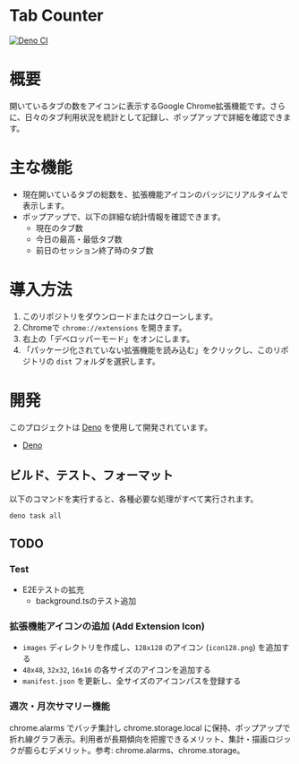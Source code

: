 # Tab Counter

[![Deno CI](https://github.com/ir77/tab-counter/actions/workflows/ci.yml/badge.svg)](https://github.com/ir77/tab-counter/actions/workflows/ci.yml)

# 概要

開いているタブの数をアイコンに表示するGoogle
Chrome拡張機能です。さらに、日々のタブ利用状況を統計として記録し、ポップアップで詳細を確認できます。

# 主な機能

- 現在開いているタブの総数を、拡張機能アイコンのバッジにリアルタイムで表示します。
- ポップアップで、以下の詳細な統計情報を確認できます。
  - 現在のタブ数
  - 今日の最高・最低タブ数
  - 前日のセッション終了時のタブ数

# 導入方法

1. このリポジトリをダウンロードまたはクローンします。
2. Chromeで `chrome://extensions` を開きます。
3. 右上の「デベロッパーモード」をオンにします。
4. 「パッケージ化されていない拡張機能を読み込む」をクリックし、このリポジトリの
   `dist` フォルダを選択します。

# 開発

このプロジェクトは [Deno](https://deno.land/) を使用して開発されています。

- [Deno](https://deno.land/manual/getting_started/installation)

## ビルド、テスト、フォーマット

以下のコマンドを実行すると、各種必要な処理がすべて実行されます。

```sh
deno task all
```

## TODO

### **Test**

- E2Eテストの拡充
  - background.tsのテスト追加

### **拡張機能アイコンの追加 (Add Extension Icon)**

- `images` ディレクトリを作成し、`128x128` のアイコン (`icon128.png`)
      を追加する
- `48x48`, `32x32`, `16x16` の各サイズのアイコンを追加する
- `manifest.json` を更新し、全サイズのアイコンパスを登録する

### 週次・月次サマリー機能

chrome.alarms でバッチ集計し chrome.storage.local に保持、ポップアップで折れ線グラフ表示。利用者が長期傾向を把握できるメリット、集計・描画ロジックが膨らむデメリット。参考: chrome.alarms、chrome.storage。